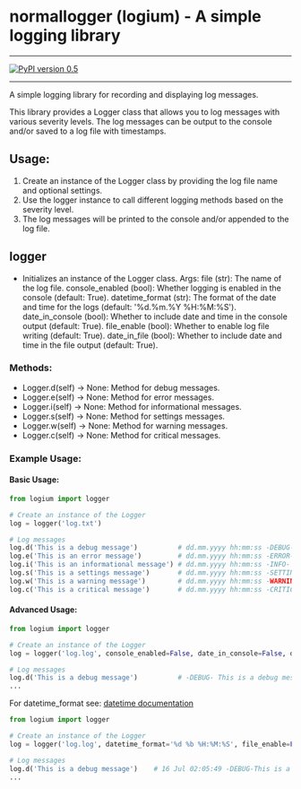 # normallogger (logium) - A simple logging library
***
[![PyPI version 0.5](https://badge.fury.io/py/normallogger.svg)](https://pypi.org/project/logium/)
***
A simple logging library for recording and displaying log messages.

This library provides a Logger class that allows you to log messages with various severity levels. The log messages can be output to the console and/or saved to a log file with timestamps.

## Usage:
1. Create an instance of the Logger class by providing the log file name and optional settings.
2. Use the logger instance to call different logging methods based on the severity level.
3. The log messages will be printed to the console and/or appended to the log file.

## logger
- Initializes an instance of the Logger class.
Args:
file (str): The name of the log file.
console_enabled (bool): Whether logging is enabled in the console (default: True).
datetime_format (str): The format of the date and time for the logs (default: '%d.%m.%Y %H:%M:%S').
date_in_console (bool): Whether to include date and time in the console output (default: True).
file_enable (bool): Whether to enable log file writing (default: True).
date_in_file (bool): Whether to include date and time in the file output (default: True).


### Methods:
- Logger.d(self) -> None:
    Method for debug messages.
- Logger.e(self) -> None:
    Method for error messages.
- Logger.i(self) -> None:
    Method for informational messages.
- Logger.s(self) -> None:
    Method for settings messages.
- Logger.w(self) -> None:
    Method for warning messages.
- Logger.c(self) -> None:
    Method for critical messages.

### Example Usage:
#### Basic Usage:

```python
from logium import logger

# Create an instance of the Logger
log = logger('log.txt')

# Log messages
log.d('This is a debug message')          # dd.mm.yyyy hh:mm:ss -DEBUG- This is a debug message
log.e('This is an error message')         # dd.mm.yyyy hh:mm:ss -ERROR- This is an error message
log.i('This is an informational message') # dd.mm.yyyy hh:mm:ss -INFO- This is an informational message
log.s('This is a settings message')       # dd.mm.yyyy hh:mm:ss -SETTINGS- This is a settings message
log.w('This is a warning message')        # dd.mm.yyyy hh:mm:ss -WARNING- This is a warning message
log.c('This is a critical message')       # dd.mm.yyyy hh:mm:ss -CRITICAL- This is a critical message
```

#### Advanced Usage:
```python
from logium import logger

# Create an instance of the Logger
log = logger('log.log', console_enabled=False, date_in_console=False, date_in_file=False)

# Log messages
log.d('This is a debug message')          # -DEBUG- This is a debug message (in file only)
...
```
For datetime_format see: [datetime documentation](https://docs.python.org/3/library/datetime.html#strftime-and-strptime-format-codes) 
```python
from logium import logger

# Create an instance of the Logger
log = logger('log.log', datetime_format='%d %b %H:%M:%S', file_enable=False)

# Log messages
log.d('This is a debug message')    # 16 Jul 02:05:49 -DEBUG-This is a debug message (in console only)
...
```
